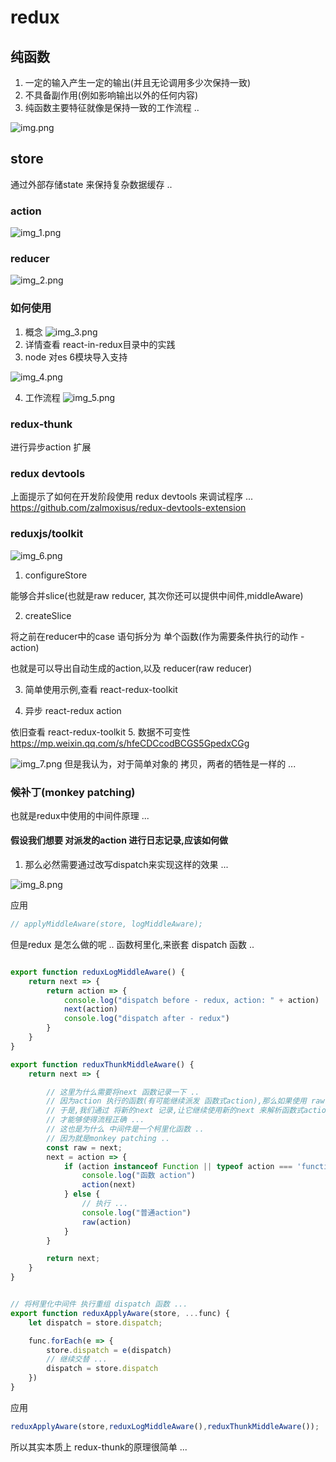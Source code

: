 # redux

## 纯函数

1. 一定的输入产生一定的输出(并且无论调用多少次保持一致)
2. 不具备副作用(例如影响输出以外的任何内容)
3. 纯函数主要特征就像是保持一致的工作流程 ..

![img.png](img.png)

## store

通过外部存储state 来保持复杂数据缓存 ..
###  action
![img_1.png](img_1.png)

### reducer
![img_2.png](img_2.png)

### 如何使用

1. 概念
![img_3.png](img_3.png)
2. 详情查看 react-in-redux目录中的实践
3. node 对es 6模块导入支持

![img_4.png](img_4.png)

4. 工作流程
 ![img_5.png](img_5.png) 

### redux-thunk

 进行异步action 扩展

### redux devtools

上面提示了如何在开发阶段使用 redux devtools 来调试程序 ...
https://github.com/zalmoxisus/redux-devtools-extension

### reduxjs/toolkit

![img_6.png](img_6.png)

1. configureStore

 能够合并slice(也就是raw reducer, 其次你还可以提供中间件,middleAware)
 
2. createSlice

 将之前在reducer中的case 语句拆分为 单个函数(作为需要条件执行的动作 - action)
 
 也就是可以导出自动生成的action,以及 reducer(raw reducer)

3. 简单使用示例,查看 react-redux-toolkit

4. 异步 react-redux action

依旧查看 react-redux-toolkit
5. 数据不可变性
https://mp.weixin.qq.com/s/hfeCDCcodBCGS5GpedxCGg
 
![img_7.png](img_7.png)
但是我认为，对于简单对象的  拷贝，两者的牺牲是一样的 ... 


### 候补丁(monkey patching)

也就是redux中使用的中间件原理 ...

#### 假设我们想要 对派发的action 进行日志记录,应该如何做

1. 那么必然需要通过改写dispatch来实现这样的效果 ...

![img_8.png](img_8.png)

应用
```js
// applyMiddleAware(store, logMiddleAware);
```

但是redux 是怎么做的呢 ..
函数柯里化,来嵌套 dispatch 函数 ..

```js

export function reduxLogMiddleAware() {
    return next => {
        return action => {
            console.log("dispatch before - redux, action: " + action)
            next(action)
            console.log("dispatch after - redux")
        }
    }
}

export function reduxThunkMiddleAware() {
    return next => {

        // 这里为什么需要将next 函数记录一下 ..
        // 因为action 执行的函数(有可能继续派发 函数式action),那么如果使用 raw(原始next) 则无法处理 ..
        // 于是,我们通过 将新的next 记录,让它继续使用新的next 来解析函数式action
        // 才能够使得流程正确 ...
        // 这也是为什么 中间件是一个柯里化函数 ..
        // 因为就是monkey patching ..
        const raw = next;
        next = action => {
            if (action instanceof Function || typeof action === 'function') {
                console.log("函数 action")
                action(next)
            } else {
                // 执行 ...
                console.log("普通action")
                raw(action)
            }
        }

        return next;
    }
}


// 将柯里化中间件 执行重组 dispatch 函数 ...
export function reduxApplyAware(store, ...func) {
    let dispatch = store.dispatch;

    func.forEach(e => {
        store.dispatch = e(dispatch)
        // 继续交替 ...
        dispatch = store.dispatch
    })
}
```

应用
```js
reduxApplyAware(store,reduxLogMiddleAware(),reduxThunkMiddleAware());
```

所以其实本质上 redux-thunk的原理很简单 ...